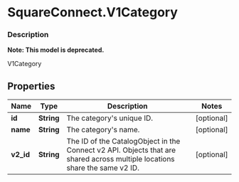 # SquareConnect.V1Category

### Description
**Note: This model is deprecated.**

V1Category

## Properties
Name | Type | Description | Notes
------------ | ------------- | ------------- | -------------
**id** | **String** | The category&#39;s unique ID. | [optional] 
**name** | **String** | The category&#39;s name. | [optional] 
**v2_id** | **String** | The ID of the CatalogObject in the Connect v2 API. Objects that are shared across multiple locations share the same v2 ID. | [optional] 


